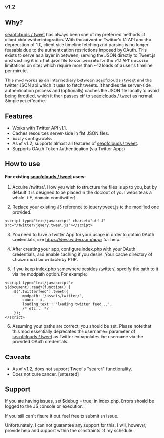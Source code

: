 ### v1.2

## Why?
[seaofclouds / tweet](https://github.com/seaofclouds/tweet) has always been one of my preferred methods of client-side twitter integration. With the advent of Twitter's 1.1 API and the deprecation of 1.0, client side timeline fetching and parsing is no longer feasable due to the authentication restrictions imposed by OAuth. This exists to serve as a layer in between, serving the JSON directly to Tweet.js and caching it in a flat .json file to compensate for the v1.1 API's access limitations on sites which require more than ~12 loads of a user's timeline per minute. 

This mod works as an intermediary between [seaofclouds / tweet](https://github.com/seaofclouds/tweet) and the twitter JSON api which it uses to fetch tweets. It handles the server-side authentication process and (optionally) caches the JSON file locally to avoid being throttled, which it then passes off to [seaofclouds / tweet](https://github.com/seaofclouds/tweet) as normal. Simple yet effective.   


## Features
* Works with Twitter API v1.1.
* Caches resources server-side in flat JSON files.
* Easily configurable.
* As of v1.2, supports almost all features of [seaofclouds / tweet](https://github.com/seaofclouds/tweet). 
* Supports OAuth Token Authentication (via Twitter Apps)


## How to use
#### For existing [seaofclouds / tweet](https://github.com/seaofclouds/tweet) users:
1. Acquire /twitter/. How you wish to structure the files is up to you, but by default it is designed to be placed in the docroot of your website as a whole. (IE, domain.com/twitter).

2. Replace your existing JS reference to jquery.tweet.js to the modified one provided.

```<script type="text/javascript" charset="utf-8" src="/twitter/jquery.tweet.js"></script>```

3. You need to have a twitter App for your usage in order to obtain OAuth credentials, see https://dev.twitter.com/apps for help.

4. After creating your app, configure index.php with your OAuth credentials, and enable caching if you desire. Your cache directory of choice must be writable by PHP.

5. If you keep index.php somewhere besides /twitter/, specify the path to it via the modpath option. For example:
```
<script type="text/javascript">
$(document).ready(function() {
    $('.twitterfeed').tweet({
        modpath: '/assets/twitter/',
        count : 5,
        loading_text : 'loading twitter feed...',
        /* etc... */
    });
</script>
```

6. Assuming your paths are correct, you should be set. Please note that this mod essentially deprecates the username= parameter of [seaofclouds / tweet](https://github.com/seaofclouds/tweet) as Twitter extrapolates the username via the provided OAuth credentials. 


## Caveats
* As of v1.2, does not support Tweet's "search" functionality.
* Does not cure cancer. [untested]


## Support
If you are having issues, set $debug = true; in index.php. Errors should be logged to the JS console on execution.

If you still can't figure it out, feel free to submit an issue.

Unfortunately, I can not guarantee any support for this. I will, however, provide help and support within the constraints of my schedule.
